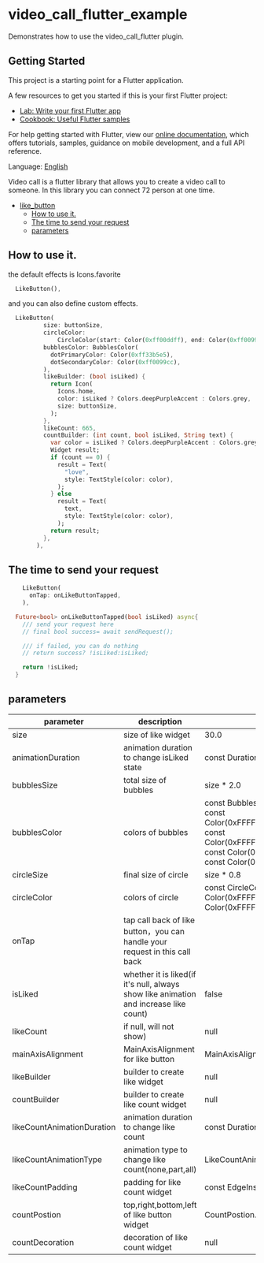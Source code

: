 # video_call_flutter_example

Demonstrates how to use the video_call_flutter plugin.

## Getting Started

This project is a starting point for a Flutter application.

A few resources to get you started if this is your first Flutter project:

- [Lab: Write your first Flutter app](https://flutter.dev/docs/get-started/codelab)
- [Cookbook: Useful Flutter samples](https://flutter.dev/docs/cookbook)

For help getting started with Flutter, view our
[online documentation](https://flutter.dev/docs), which offers tutorials,
samples, guidance on mobile development, and a full API reference.



Language: [English](README.md)

Video call  is a flutter library that allows you to create a video call to someone. In this library you can connect 72 person at one time.





- [like_button](#like_button)
  - [How to use it.](#how-to-use-it)
  - [The time to send your request](#the-time-to-send-your-request)
  - [parameters](#parameters)

##  How to use it.

the default effects is Icons.favorite
```dart
  LikeButton(),
```

and you can also define custom effects.
```dart
  LikeButton(
          size: buttonSize,
          circleColor:
              CircleColor(start: Color(0xff00ddff), end: Color(0xff0099cc)),
          bubblesColor: BubblesColor(
            dotPrimaryColor: Color(0xff33b5e5),
            dotSecondaryColor: Color(0xff0099cc),
          ),
          likeBuilder: (bool isLiked) {
            return Icon(
              Icons.home,
              color: isLiked ? Colors.deepPurpleAccent : Colors.grey,
              size: buttonSize,
            );
          },
          likeCount: 665,
          countBuilder: (int count, bool isLiked, String text) {
            var color = isLiked ? Colors.deepPurpleAccent : Colors.grey;
            Widget result;
            if (count == 0) {
              result = Text(
                "love",
                style: TextStyle(color: color),
              );
            } else
              result = Text(
                text,
                style: TextStyle(color: color),
              );
            return result;
          },
        ),
```

## The time to send your request
```dart
    LikeButton(
      onTap: onLikeButtonTapped,
    ),
```

```dart
  Future<bool> onLikeButtonTapped(bool isLiked) async{
    /// send your request here
    // final bool success= await sendRequest();

    /// if failed, you can do nothing
    // return success? !isLiked:isLiked;

    return !isLiked;
  }
```

## parameters
| parameter                  | description                                                                           | default                                                                                                                                                                               |
| -------------------------- | ------------------------------------------------------------------------------------- | ------------------------------------------------------------------------------------------------------------------------------------------------------------------------------------- |
| size                       | size of like widget                                                                   | 30.0                                                                                                                                                                                  |
| animationDuration          | animation duration to change isLiked state                                            | const Duration(milliseconds: 1000)                                                                                                                                                    |
| bubblesSize                | total size of bubbles                                                                 | size * 2.0                                                                                                                                                                            |
| bubblesColor               | colors of bubbles                                                                     | const BubblesColor(dotPrimaryColor: const Color(0xFFFFC107),dotSecondaryColor: const Color(0xFFFF9800),dotThirdColor: const Color(0xFFFF5722),dotLastColor: const Color(0xFFF44336),) |
| circleSize                 | final size of circle                                                                  | size * 0.8                                                                                                                                                                            |
| circleColor                | colors of circle                                                                      | const CircleColor(start: const Color(0xFFFF5722), end: const Color(0xFFFFC107)                                                                                                        |
| onTap                      | tap call back of like button，you can handle your request in this call back           |                                                                                                                                                                                       |
| isLiked                    | whether it is liked(if it's null, always show like animation and increase like count) | false                                                                                                                                                                                 |
| likeCount                  | if null, will not show)                                                               | null                                                                                                                                                                                  |
| mainAxisAlignment          | MainAxisAlignment for like button                                                     | MainAxisAlignment.center                                                                                                                                                              |
| likeBuilder                | builder to create like widget                                                         | null                                                                                                                                                                                  |
| countBuilder               | builder to create like count widget                                                   | null                                                                                                                                                                                  |
| likeCountAnimationDuration | animation duration to change like count                                               | const Duration(milliseconds: 500)                                                                                                                                                     |
| likeCountAnimationType     | animation type to change like count(none,part,all)                                    | LikeCountAnimationType.part                                                                                                                                                           |
| likeCountPadding           | padding for like count widget                                                         | const EdgeInsets.only(left: 3.0)                                                                                                                                                      |
| countPostion               | top,right,bottom,left of like button widget                                           | CountPostion.right                                                                                                                                                                    |
| countDecoration            | decoration of like count widget                                                       | null                                                                                                                                                                                  |

